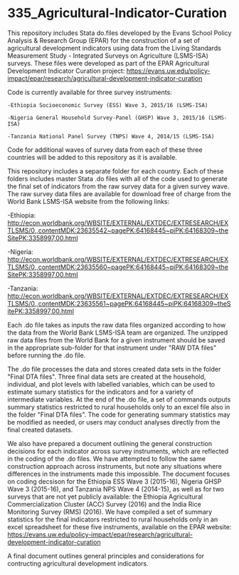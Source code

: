# 335_Agricultural-Indicator-Curation

This repository includes Stata do.files developed by the Evans School Policy Analysis & Research Group (EPAR) for the construction of a set of agricultural development indicators using data from the Living Standards Measurement Study - Integrated Surveys on Agriculture (LSMS-ISA) surveys. These files were developed as part of the EPAR Agricultural Development Indicator Curation project: https://evans.uw.edu/policy-impact/epar/research/agricultural-development-indicator-curation
		
Code is currently available for three survey instruments:

	-Ethiopia Socioeconomic Survey (ESS) Wave 3, 2015/16 (LSMS-ISA)

	-Nigeria General Household Survey-Panel (GHSP) Wave 3, 2015/16 (LSMS-ISA)

	-Tanzania National Panel Survey (TNPS) Wave 4, 2014/15 (LSMS-ISA)		
		
Code for additional waves of survey data from each of these three countries will be added to this repository as it is available.		
		
This repository includes a separate folder for each country. Each of these folders includes master Stata .do files with all of the code used to generate the final set of indicators from the raw survey data for a given survey wave. The raw survey data files are available for download free of charge from the World Bank LSMS-ISA website from the following links:

-Ethiopia: http://econ.worldbank.org/WBSITE/EXTERNAL/EXTDEC/EXTRESEARCH/EXTLSMS/0,,contentMDK:23635542~pagePK:64168445~piPK:64168309~theSitePK:3358997,00.html

-Nigeria: http://econ.worldbank.org/WBSITE/EXTERNAL/EXTDEC/EXTRESEARCH/EXTLSMS/0,,contentMDK:23635560~pagePK:64168445~piPK:64168309~theSitePK:3358997,00.html

-Tanzania: http://econ.worldbank.org/WBSITE/EXTERNAL/EXTDEC/EXTRESEARCH/EXTLSMS/0,,contentMDK:23635561~pagePK:64168445~piPK:64168309~theSitePK:3358997,00.html

Each .do file takes as inputs the raw data files organized according to how the data from the World Bank LSMS-ISA team are organized. The unzipped raw data files from the World Bank for a given instrument should be saved in the appropriate sub-folder for that instrument under "RAW DTA files" before running the .do file.	
		
The .do file processes the data and stores created data sets in the folder "Final DTA files". Three final data sets are created at the household, individual, and plot levels with labelled variables, which can be used to estimate sumary statistics for the indicators and for a variety of intermediate variables. At the end of the .do file, a set of commands outputs summary statistics restricted to rural households only to an excel file also in the folder "Final DTA files". The code for generating summary statistics may be modified as needed, or users may conduct analyses directly from the final created datasets.		
		
We also have prepared a document outlining the general construction decisions for each indicator across survey instruments, which are reflected in the coding of the .do files. We have attempted to follow the same construction approach across instruments, but note any situations where differences in the instruments made this impossible. The document focuses on coding decsison for the Ethiopia ESS Wave 3 (2015-16), Nigeria GHSP Wave 3 (2015-16), and Tanzania NPS Wave 4 (2014-15), as well as for two surveys that are not yet publicly available: the Ethiopia Agricultural Commercialization Cluster (ACC) Survey (2016) and the India Rice Monitoring Survey (RMS) (2016). We have compiled a set of summary statistics for the final indicators restricted to rural households only in an excel spreadsheet for these five instruments, available on the EPAR website: https://evans.uw.edu/policy-impact/epar/research/agricultural-development-indicator-curation

A final document outlines general principles and considerations for contructing agricultural development indicators.
